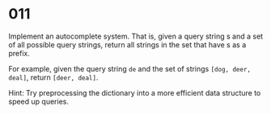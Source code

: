 [_metadata_:number]:-      "11"
[_metadata_:difficulty]:-  "Medium"
[_metadata_:asker]:-       "Twitter"

# 011

Implement an autocomplete system. That is, given a query string s and a set of all possible query strings, return all strings in the set that have s as a prefix.

For example, given the query string `de` and the set of strings `[dog, deer, deal]`, return `[deer, deal]`.

Hint: Try preprocessing the dictionary into a more efficient data structure to speed up queries.
